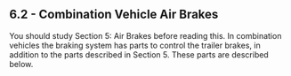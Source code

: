 ## 6.2 - Combination Vehicle Air Brakes
You should study Section 5: Air Brakes before reading this. In combination vehicles the braking system has parts to control the trailer brakes, in addition to the parts described in Section 5. These parts are described below.